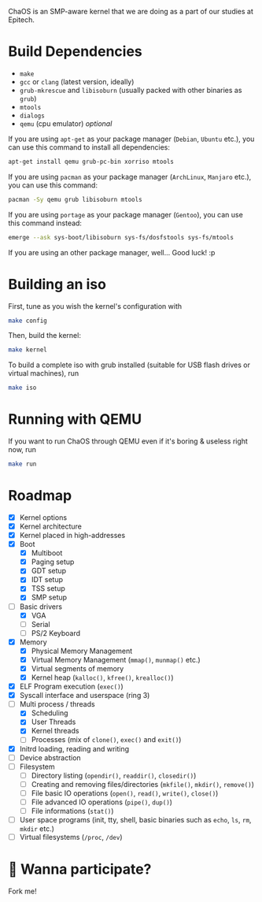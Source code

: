 ChaOS is an SMP-aware kernel that we are doing as a part of our studies at Epitech.

# Build Dependencies
* `make`
* `gcc` or `clang` (latest version, ideally)
* `grub-mkrescue` and `libisoburn` (usually packed with other binaries as `grub`)
* `mtools`
* `dialogs`
* `qemu` (cpu emulator) *optional*

If you are using `apt-get` as your package manager (`Debian`, `Ubuntu` etc.), you can use this command to install all dependencies:
```bash
apt-get install qemu grub-pc-bin xorriso mtools
```

If you are using `pacman` as your package manager (`ArchLinux`, `Manjaro` etc.), you can use this command:
```bash
pacman -Sy qemu grub libisoburn mtools
```

If you are using `portage` as your package manager (`Gentoo`), you can use this command instead:
```bash
emerge --ask sys-boot/libisoburn sys-fs/dosfstools sys-fs/mtools
```

If you are using an other package manager, well... Good luck! :p

# Building an iso

First, tune as you wish the kernel's configuration with
```bash
make config
```

Then, build the kernel:
```bash
make kernel
```

To build a complete iso with grub installed (suitable for USB flash drives or virtual machines), run
```bash
make iso
```

# Running with QEMU

If you want to run ChaOS through QEMU even if it's boring & useless right now, run
```bash
make run
```

# Roadmap

- [X] Kernel options
- [X] Kernel architecture
- [X] Kernel placed in high-addresses
- [X] Boot
  - [X] Multiboot
  - [X] Paging setup
  - [X] GDT setup
  - [X] IDT setup
  - [X] TSS setup
  - [X] SMP setup
- [ ] Basic drivers
  - [X] VGA
  - [ ] Serial
  - [ ] PS/2 Keyboard
- [X] Memory
  - [X] Physical Memory Management
  - [X] Virtual Memory Management (`mmap()`, `munmap()` etc.)
  - [X] Virtual segments of memory
  - [X] Kernel heap (`kalloc()`, `kfree()`, `krealloc()`)
- [X] ELF Program execution (`exec()`)
- [X] Syscall interface and userspace (ring 3)
- [ ] Multi process / threads
  - [X] Scheduling
  - [X] User Threads
  - [X] Kernel threads
  - [ ] Processes (mix of `clone()`, `exec()` and `exit()`)
- [X] Initrd loading, reading and writing
- [ ] Device abstraction
- [ ] Filesystem
  - [ ] Directory listing (`opendir()`, `readdir()`, `closedir()`)
  - [ ] Creating and removing files/directories (`mkfile()`, `mkdir()`, `remove()`)
  - [ ] File basic IO operations (`open()`, `read()`, `write()`, `close()`)
  - [ ] File advanced IO operations (`pipe()`, `dup()`)
  - [ ] File informations (`stat()`)
- [ ] User space programs (init, tty, shell, basic binaries such as `echo`, `ls`, `rm`, `mkdir` etc.)
- [ ] Virtual filesystems (`/proc`, `/dev`)

# :rocket: Wanna participate?

Fork me!
